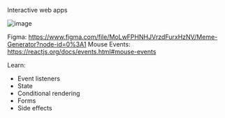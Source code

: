 Interactive web apps

![image](https://user-images.githubusercontent.com/43910483/150338248-69b275ef-67ef-4d85-9c59-f6249b7d15c8.png)


Figma: https://www.figma.com/file/MoLwFPHNHJVrzdFurxHzNV/Meme-Generator?node-id=0%3A1
Mouse Events: https://reactjs.org/docs/events.html#mouse-events

Learn:
- Event listeners
- State
- Conditional rendering
- Forms
- Side effects

